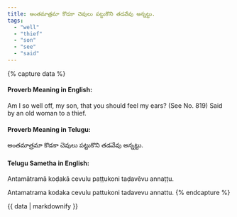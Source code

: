 ```yaml
---
title: అంతమాత్రమా కొడకా చెవులు పట్టుకొని తడవేవు అన్నట్టు.
tags:
  - "well"
  - "thief"
  - "son"
  - "see"
  - "said"
---
```


{% capture data %}
#### Proverb Meaning in English:
Am I so well off, my son, that you should feel my ears?
(See No. 819)
Said by an old woman to a thief.

#### Proverb Meaning in Telugu:
అంతమాత్రమా కొడకా చెవులు పట్టుకొని తడవేవు అన్నట్టు.

#### Telugu Sametha in English:
Antamātramā koḍakā cevulu paṭṭukoni taḍavēvu annaṭṭu.

Antamatrama kodaka cevulu pattukoni tadavevu annattu.
{% endcapture %}

{{ data | markdownify }}

